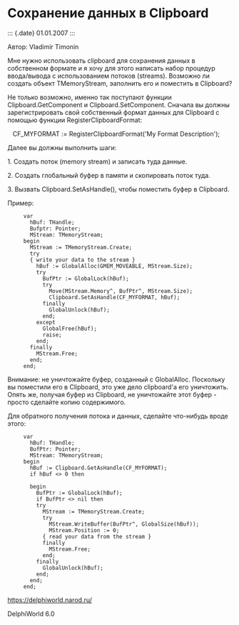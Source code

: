 Сохранение данных в Clipboard
=============================

::: {.date}
01.01.2007
:::

Автор: Vladimir Timonin

Мне нужно использовать clipboard для сохранения данных в собственном
формате и я хочу для этого написать набор процедур ввода/вывода с
использованием потоков (streams). Возможно ли создать объект
TMemoryStream, эаполнить его и поместить в Clipboard?

Hе только возможно, именно так поступают функции Clipboard.GetComponent
и Clipboard.SetComponent. Сначала вы должны зарегистрировать свой
собственный формат данных для Clipboard с помощью функции
RegisterClipboardFormat:

   CF\_MYFORMAT := RegisterClipboardFormat(\'My Format Description\');

Далее вы должны выполнить шаги:

1\. Создать поток (memory stream) и записать туда данные.

2\. Создать глобальный буфер в памяти и скопировать поток туда.

3\. Вызвать Clipboard.SetAsHandle(), чтобы поместить буфер в Clipboard.

Пример:

         var
           hBuf: THandle;
           Bufptr: Pointer;
           MStream: TMemoryStream;
         begin
           MStream := TMemoryStream.Create;
           try
           { write your data to the stream }
             hBuf := GlobalAlloc(GMEM_MOVEABLE, MStream.Size);
             try
               BufPtr := GlobalLock(hBuf);
               try
                 Move(MStream.Memory^, BufPtr^, MStream.Size);
                 Clipboard.SetAsHandle(CF_MYFORMAT, hBuf);
               finally
                 GlobalUnlock(hBuf);
               end;
             except
               GlobalFree(hBuf);
               raise;
             end;
           finally
             MStream.Free;
           end;
         end;

Внимание: не уничтожайте буфер, созданный с GlobalAlloc. Поскольку вы
поместили его в Clipboard, это уже дело clipboard\'а его уничтожить.
Опять же, получая буфер из Clipboard, не уничтожайте этот буфер - просто
сделайте копию содержимого.

Для обратного получения потока и данных, сделайте что-нибудь вроде
этого:

         var
           hBuf: THandle;
           BufPtr: Pointer;
           MStream: TMemoryStream;
         begin
           hBuf := Clipboard.GetAsHandle(CF_MYFORMAT);
           if hBuf <> 0 then
     
           begin
             BufPtr := GlobalLock(hBuf);
             if BufPtr <> nil then
             try
               MStream := TMemoryStream.Create;
               try
                 MStream.WriteBuffer(BufPtr^, GlobalSize(hBuf));
                 MStream.Position := 0;
               { read your data from the stream }
               finally
                 MStream.Free;
               end;
             finally
               GlobalUnlock(hBuf);
             end;
           end;
         end;

<https://delphiworld.narod.ru/>

DelphiWorld 6.0
